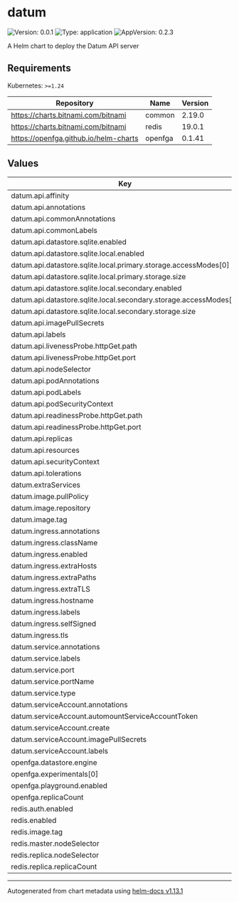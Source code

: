 # datum

![Version: 0.0.1](https://img.shields.io/badge/Version-0.0.1-informational?style=flat-square) ![Type: application](https://img.shields.io/badge/Type-application-informational?style=flat-square) ![AppVersion: 0.2.3](https://img.shields.io/badge/AppVersion-0.2.3-informational?style=flat-square)

A Helm chart to deploy the Datum API server

## Requirements

Kubernetes: `>=1.24`

| Repository | Name | Version |
|------------|------|---------|
| https://charts.bitnami.com/bitnami | common | 2.19.0 |
| https://charts.bitnami.com/bitnami | redis | 19.0.1 |
| https://openfga.github.io/helm-charts | openfga | 0.1.41 |

## Values

| Key | Type | Default | Description |
|-----|------|---------|-------------|
| datum.api.affinity | object | `{}` |  |
| datum.api.annotations | object | `{}` |  |
| datum.api.commonAnnotations | object | `{}` |  |
| datum.api.commonLabels | object | `{}` |  |
| datum.api.datastore.sqlite.enabled | bool | `true` |  |
| datum.api.datastore.sqlite.local.enabled | bool | `true` |  |
| datum.api.datastore.sqlite.local.primary.storage.accessModes[0] | string | `"ReadWriteOnce"` |  |
| datum.api.datastore.sqlite.local.primary.storage.size | string | `"1Gi"` |  |
| datum.api.datastore.sqlite.local.secondary.enabled | bool | `true` |  |
| datum.api.datastore.sqlite.local.secondary.storage.accessModes[0] | string | `"ReadWriteOnce"` |  |
| datum.api.datastore.sqlite.local.secondary.storage.size | string | `"1Gi"` |  |
| datum.api.imagePullSecrets | list | `[]` |  |
| datum.api.labels | object | `{}` |  |
| datum.api.livenessProbe.httpGet.path | string | `"/metrics"` |  |
| datum.api.livenessProbe.httpGet.port | string | `"http"` |  |
| datum.api.nodeSelector | object | `{}` |  |
| datum.api.podAnnotations | object | `{}` |  |
| datum.api.podLabels | object | `{}` |  |
| datum.api.podSecurityContext | object | `{}` |  |
| datum.api.readinessProbe.httpGet.path | string | `"/metrics"` |  |
| datum.api.readinessProbe.httpGet.port | string | `"http"` |  |
| datum.api.replicas | int | `1` |  |
| datum.api.resources | object | `{}` |  |
| datum.api.securityContext | object | `{}` |  |
| datum.api.tolerations | list | `[]` |  |
| datum.extraServices | list | `[]` |  |
| datum.image.pullPolicy | string | `"IfNotPresent"` |  |
| datum.image.repository | string | `"ghcr.io/datumforge/datum"` |  |
| datum.image.tag | string | `"1391-de0a31b1"` |  |
| datum.ingress.annotations | object | `{}` |  |
| datum.ingress.className | string | `""` |  |
| datum.ingress.enabled | bool | `false` |  |
| datum.ingress.extraHosts | list | `[]` |  |
| datum.ingress.extraPaths | list | `[]` |  |
| datum.ingress.extraTLS | list | `[]` |  |
| datum.ingress.hostname | string | `"datum.example.com"` |  |
| datum.ingress.labels | object | `{}` |  |
| datum.ingress.selfSigned | bool | `false` |  |
| datum.ingress.tls | bool | `true` |  |
| datum.service.annotations | object | `{}` |  |
| datum.service.labels | object | `{}` |  |
| datum.service.port | int | `17608` |  |
| datum.service.portName | string | `"http"` |  |
| datum.service.type | string | `"ClusterIP"` |  |
| datum.serviceAccount.annotations | object | `{}` |  |
| datum.serviceAccount.automountServiceAccountToken | bool | `true` |  |
| datum.serviceAccount.create | bool | `true` |  |
| datum.serviceAccount.imagePullSecrets | list | `[]` |  |
| datum.serviceAccount.labels | object | `{}` |  |
| openfga.datastore.engine | string | `"memory"` |  |
| openfga.experimentals[0] | string | `"check-query-cache"` |  |
| openfga.playground.enabled | bool | `false` |  |
| openfga.replicaCount | int | `1` |  |
| redis.auth.enabled | bool | `false` |  |
| redis.enabled | bool | `true` |  |
| redis.image.tag | string | `"7.0.13-debian-11-r10"` |  |
| redis.master.nodeSelector | object | `{}` |  |
| redis.replica.nodeSelector | object | `{}` |  |
| redis.replica.replicaCount | int | `1` |  |

----------------------------------------------
Autogenerated from chart metadata using [helm-docs v1.13.1](https://github.com/norwoodj/helm-docs/releases/v1.13.1)
